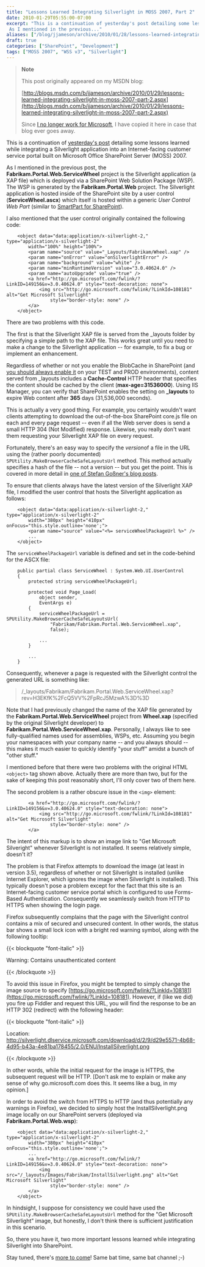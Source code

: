 ```yaml
---
title: "Lessons Learned Integrating Silverlight in MOSS 2007, Part 2"
date: 2010-01-29T05:55:00-07:00
excerpt: "This is a continuation of yesterday's post detailing some lessons learned while integrating a Silverlight application into an Internet-facing customer service portal built on Microsoft Office SharePoint Server (MOSS) 2007. 
 As I mentioned in the previous..."
aliases: ["/blog/jjameson/archive/2010/01/28/lessons-learned-integrating-silverlight-in-moss-2007-part-2.aspx", "/blog/jjameson/archive/2010/01/29/lessons-learned-integrating-silverlight-in-moss-2007-part-2.aspx"]
draft: true
categories: ["SharePoint", "Development"]
tags: ["MOSS 2007", "WSS v3", "Silverlight"]
---
```


> **Note**
>
> This post originally appeared on my MSDN blog:
>
> [http://blogs.msdn.com/b/jjameson/archive/2010/01/29/lessons-learned-integrating-silverlight-in-moss-2007-part-2.aspx](http://blogs.msdn.com/b/jjameson/archive/2010/01/29/lessons-learned-integrating-silverlight-in-moss-2007-part-2.aspx)
>
> Since 			[I no longer work for Microsoft](/blog/jjameson/2011/09/02/last-day-with-microsoft), I have copied it here in case that  			blog ever goes away.

This is a continuation of 	[yesterday's post](/blog/jjameson/2010/01/28/lessons-learned-integrating-silverlight-in-moss-2007-part-1) detailing some lessons learned while integrating a Silverlight  	application into an Internet-facing customer service portal built on Microsoft  	Office SharePoint Server (MOSS) 2007.

As I mentioned in the previous post, the **Fabrikam.Portal.Web.ServiceWheel**  	project is the Silverlight application (a XAP file) which is deployed via a  	SharePoint Web Solution Package (WSP). The WSP is generated by the **Fabrikam.Portal.Web**  	project. The Silverlight application is hosted inside of the SharePoint site  	by a user control (**ServiceWheel.ascx**) which itself is hosted  	within a generic *User Control Web Part* (similar to 	[SmartPart for SharePoint](http://www.codeplex.com/smartpart)).

I also mentioned that the user control originally contained the following  	code:

```
    <object data="data:application/x-silverlight-2," type="application/x-silverlight-2"
        width="100%" height="100%">
        <param name="source" value="_Layouts/Fabrikam/Wheel.xap" />
        <param name="onError" value="onSilverlightError" />
        <param name="background" value="white" />
        <param name="minRuntimeVersion" value="3.0.40624.0" />
        <param name="autoUpgrade" value="true" />
        <a href="http://go.microsoft.com/fwlink/?LinkID=149156&v=3.0.40624.0" style="text-decoration: none">
            <img src="http://go.microsoft.com/fwlink/?LinkId=108181" alt="Get Microsoft Silverlight"
                style="border-style: none" />
        </a>
    </object>
```

There are two problems with this code.

The first is that the Silverlight XAP file is served from the \_layouts folder  	by specifying a simple path to the XAP file. This works great until you need  	to make a change to the Silverlight application -- for example, to fix a bug  	or implement an enhancement.

Regardless of whether or not you enable the BlobCache in SharePoint (and 	[you should always enable it](/blog/jjameson/2009/03/27/always-enable-disk-based-caching-in-moss-2007) on your TEST and PROD environments), content  	served from \_layouts includes a **Cache-Control** HTTP header that  	specifies the content should be cached by the client (**max-age=31536000**).  	Using IIS Manager, you can verify that SharePoint enables the setting on 	**\_layouts** to expire Web content after **365** days  	(31,536,000 seconds).

This is actually a very good thing. For example, you certainly wouldn't want  	clients attempting to download the out-of-the-box SharePoint core.js file on  	each and every page request -- even if all the Web server does is send a small  	HTTP 304 (Not Modified) response. Likewise, you really don't want them requesting  	your Silverlight XAP file on every request.

Fortunately, there's an easy way to specify the *version*of a file in the URL using the (rather poorly documented) 	` SPUtility.MakeBrowserCacheSafeLayoutsUrl` method. This method actually  	specifies a hash of the file -- not a version -- but you get the point. This  	is covered in more detail in 	[one of Stefan Goßner's blog posts](http://blogs.technet.com/stefan_gossner/archive/2009/04/08/how-to-create-a-browser-cache-save-url-to-a-javascript-or-css-file-in-sharepoint.aspx).

To ensure that clients always have the latest version of the Silverlight  	XAP file, I modified the user control that hosts the Silverlight application  	as follows:

```
    <object data="data:application/x-silverlight-2," type="application/x-silverlight-2"
        width="380px" height="410px" onFocus="this.style.outline='none';">
        <param name="source" value="<%= serviceWheelPackageUrl %>" />
        ...
    </object>
```

The `serviceWheelPackageUrl` variable is defined and set in the  	code-behind for the ASCX file:

```
    public partial class ServiceWheel : System.Web.UI.UserControl
    {
        protected string serviceWheelPackageUrl;

        protected void Page_Load(
            object sender,
            EventArgs e)
        {
            serviceWheelPackageUrl = SPUtility.MakeBrowserCacheSafeLayoutsUrl(
                "Fabrikam/Fabrikam.Portal.Web.ServiceWheel.xap",
                false);

            ...
        }

        ...
    }
```

Consequently, whenever a page is requested with the Silverlight control the  	generated URL is something like:

> /\_layouts/Fabrikam/Fabrikam.Portal.Web.ServiceWheel.xap?rev=H3EKfK%2FcQ5VV%2FpRcJ5MzwA%3D%3D

Note that I had previously changed the name of the XAP file generated by  	the **Fabrikam.Portal.Web.ServiceWheel** project from **Wheel.xap** (specified by the original Silverlight developer) to **Fabrikam.Portal.Web.ServiceWheel.xap**.  	Personally, I always like to see fully-qualified names used for assemblies,  	WSPs, etc. Assuming you begin your namespaces with your company name -- and  	you always should -- this makes it much easier to quickly identify "your stuff"  	amidst a bunch of "other stuff."

I mentioned before that there were two problems with the original HTML 	`<object>`  	tag shown above. Actually there are more than two, but for the sake of keeping  	this post reasonably short, I'll only cover two of them here.

The second problem is a rather obscure issue in the `<img>` element:

```
        <a href="http://go.microsoft.com/fwlink/?LinkID=149156&v=3.0.40624.0" style="text-decoration: none">
            <img src="http://go.microsoft.com/fwlink/?LinkId=108181" alt="Get Microsoft Silverlight"
                style="border-style: none" />
        </a>
```

The intent of this markup is to show an image link to "Get Microsoft Silveright"  	whenever Silverlight is not installed. It seems relatively simple, doesn't it?

The problem is that Firefox attempts to download the image (at least in version  	3.5), regardless of whether or not Silverlight is installed (unlike Internet  	Explorer, which ignores the image when Silverlight is installed). This typically  	doesn't pose a problem except for the fact that this site is an Internet-facing  	customer service portal which is configured to use Forms-Based Authentication.  	Consequently we seamlessly switch from HTTP to HTTPS when showing the login  	page.

Firefox subsequently complains that the page with the Silverlight control  	contains a mix of secured and unsecured content. In other words, the status  	bar shows a small lock icon with a bright red warning symbol, along with the  	following tooltip:

{{< blockquote "font-italic" >}}

Warning: Contains unauthenticated content

{{< /blockquote >}}

To avoid this issue in Firefox, you might be tempted to simply change the  	image source to specify 	[https://go.microsoft.com/fwlink/?LinkId=108181](https://go.microsoft.com/fwlink/?LinkId=108181).  	However, if (like we did) you fire up Fiddler and request this URL, you will  	find the response to be an HTTP 302 (redirect) with the following header:

{{< blockquote "font-italic" >}}

Location: http://silverlight.dlservice.microsoft.com/download/d/2/9/d29e5571-4b68-4d95-b43a-4e81ba178455/2.0/ENU/InstallSilverlight.png

{{< /blockquote >}}

In other words, while the initial request for the image is HTTPS, the subsequent  	request will be HTTP. [Don't ask me to explain or make any sense of why go.microsoft.com  	does this. It seems like a bug, in my opinion.]

In order to avoid the switch from HTTPS to HTTP (and thus potentially any  	warnings in Firefox), we decided to simply host the InstallSilverlight.png image  	locally on our SharePoint servers (deployed via **Fabrikam.Portal.Web.wsp**):

```
    <object data="data:application/x-silverlight-2," type="application/x-silverlight-2"
        width="380px" height="410px" onFocus="this.style.outline='none';">
        ...
        <a href="http://go.microsoft.com/fwlink/?LinkID=149156&v=3.0.40624.0" style="text-decoration: none">
            <img src="/_layouts/Images/Fabrikam/InstallSilverlight.png" alt="Get Microsoft Silverlight"
                style="border-style: none" />
        </a>
    </object>
```

In hindsight, I suppose for consistency we could have used the ` SPUtility.MakeBrowserCacheSafeLayoutsUrl` method for the "Get Microsoft  	Silverlight" image, but honestly, I don't think there is sufficient justification  	in this scenario.

So, there you have it, two more important lessons learned while integrating  	Silverlight into SharePoint.

Stay tuned, there's 	[more to come](/blog/jjameson/2010/01/30/lessons-learned-integrating-silverlight-in-moss-2007-part-3)! Same bat time, same bat channel ;-)

